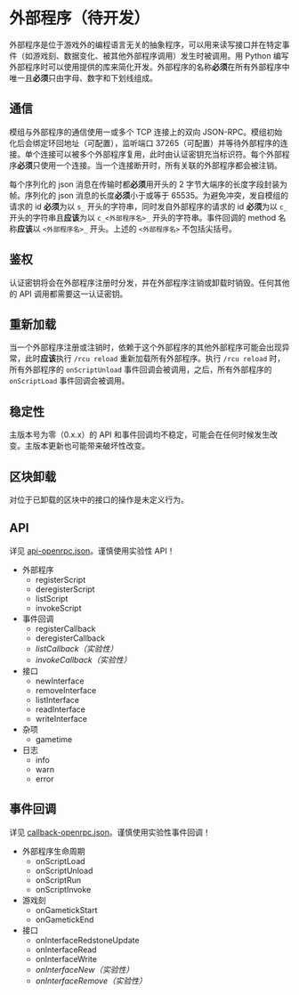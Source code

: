 # 外部程序（待开发）

外部程序是位于游戏外的编程语言无关的抽象程序，可以用来读写接口并在特定事件（如游戏刻、数据变化、被其他外部程序调用）发生时被调用。用 Python 编写外部程序时可以使用提供的库来简化开发。外部程序的名称**必须**在所有外部程序中唯一且**必须**只由字母、数字和下划线组成。

## 通信

模组与外部程序的通信使用一或多个 TCP 连接上的双向 JSON-RPC。模组初始化后会绑定环回地址（可配置），监听端口 37265（可配置）并等待外部程序的连接。单个连接可以被多个外部程序复用，此时由认证密钥充当标识符。每个外部程序**必须**只使用一个连接。当一个连接断开时，所有关联的外部程序都会被注销。

每个序列化的 json 消息在传输时都**必须**用开头的 2 字节大端序的长度字段封装为帧。序列化的 json 消息的长度**必须**小于或等于 65535。为避免冲突，发自模组的请求的 id **必须**为以 `s_` 开头的字符串，同时发自外部程序的请求的 id **必须**为以 `c_` 开头的字符串且**应该**为以 `c_<外部程序名>_` 开头的字符串。事件回调的 method 名称**应该**以 `<外部程序名>_` 开头。上述的 `<外部程序名>` 不包括尖括号。

## 鉴权

认证密钥将会在外部程序注册时分发，并在外部程序注销或卸载时销毁。任何其他的 API 调用都需要这一认证密钥。

## 重新加载

当一个外部程序注册或注销时，依赖于这个外部程序的其他外部程序可能会出现异常，此时**应该**执行 `/rcu reload` 重新加载所有外部程序。执行 `/rcu reload` 时，所有外部程序的 `onScriptUnload` 事件回调会被调用，之后，所有外部程序的 `onScriptLoad` 事件回调会被调用。

## 稳定性

主版本号为零（0.x.x）的 API 和事件回调均不稳定，可能会在任何时候发生改变。主版本更新也可能带来破坏性改变。

## 区块卸载

对位于已卸载的区块中的接口的操作是未定义行为。

## API

详见 [api-openrpc.json](./api-openrpc.json)。谨慎使用实验性 API！

- 外部程序
  - registerScript
  - deregisterScript
  - listScript
  - invokeScript
- 事件回调
  - registerCallback
  - deregisterCallback
  - *listCallback（实验性）*
  - *invokeCallback（实验性）*
- 接口
  - newInterface
  - removeInterface
  - listInterface
  - readInterface
  - writeInterface
- 杂项
  - gametime
- 日志
  - info
  - warn
  - error

## 事件回调

详见 [callback-openrpc.json](./callback-openrpc.json)。谨慎使用实验性事件回调！

- 外部程序生命周期
  - onScriptLoad
  - onScriptUnload
  - onScriptRun
  - onScriptInvoke
- 游戏刻
  - onGametickStart
  - onGametickEnd
- 接口
  - onInterfaceRedstoneUpdate
  - onInterfaceRead
  - onInterfaceWrite
  - *onInterfaceNew（实验性）*
  - *onInterfaceRemove（实验性）*
